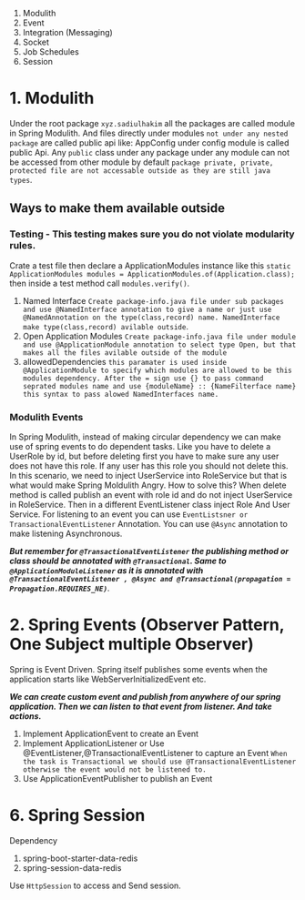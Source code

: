 1. Modulith
2. Event
3. Integration (Messaging)
4. Socket
5. Job Schedules
6. Session

# 1. Modulith

Under the root package `xyz.sadiulhakim` all the packages are called module in Spring Modulith.
And files directly under modules `not under any nested package` are called public api like: AppConfig
under config module is called public Api. Any `public` class under any package under any module can not be accessed from
other module by default
`package private, private, protected file are not accessable outside as they are still java types`.

## Ways to make them available outside

### Testing - This testing makes sure you do not violate modularity rules.

Crate a test file then declare a ApplicationModules instance like this
`static ApplicationModules modules = ApplicationModules.of(Application.class);` then
inside a test method call `modules.verify()`.

1. Named Interface
   `Create package-info.java file under sub packages and use @NamedInterface annotation to give a name or just use @NamedAnnotation on the type(class,record) name. NamedInterface make type(class,record) avilable outside`.
2. Open Application Modules
   `Create package-info.java file under module and use @ApplicationModule annotation to select type Open, but that makes all the files avilable outside of the module`
3. allowedDependencies
   `this paramater is used inside @ApplicationModule to specify which modules are allowed to be this modules dependency. After the = sign use {} to pass command seprated modules name and use {moduleName} :: {NameFilterface name} this syntax to pass alowed NamedInterfaces name.`

### Modulith Events

In Spring Modulith, instead of making circular dependency we can make use of spring events to do dependent tasks. Like
you have to delete a UserRole by id,
but before deleting first you have to make sure any user does not have this role. If any user has this role you should
not delete this. In this scenario, we need to inject UserService
into RoleService but that is what would make Spring Moldulith Angry. How to solve this? When delete method is called
publish an event with role id and do not inject UserService in
RoleService. Then in a different EventListener class inject Role And User Service. For listening to an event you can use
`EventListsner or TransactionalEventListener` Annotation.
You can use `@Async` annotation to make listening Asynchronous.

***But remember for `@TransactionalEventListener` the
publishing method or class should be annotated with `@Transactional`.
Same to `@ApplicationModuleListener` as it is annotated with
`@TransactionalEventListener , @Async and @Transactional(propagation = Propagation.REQUIRES_NE)`***.

# 2. Spring Events (Observer Pattern, One Subject multiple Observer)

Spring is Event Driven. Spring itself publishes some events when the application starts like WebServerInitializedEvent
etc.

***We can create custom event and publish from anywhere of our spring application. Then we can listen to that
event from listener. And take actions.***

1. Implement ApplicationEvent to create an Event
2. Implement ApplicationListener or Use @EventListener,@TransactionalEventListener to capture an Event
   `When the task is Transactional we should use @TransactionalEventListener otherwise the event would not be listened to.`
3. Use ApplicationEventPublisher to publish an Event

# 6. Spring Session

Dependency

1. spring-boot-starter-data-redis
2. spring-session-data-redis

Use  `HttpSession` to access and Send session.